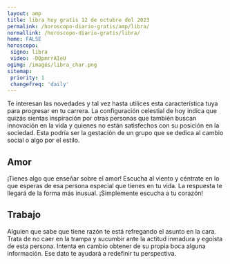 ```yaml
---
layout: amp
title: libra hoy gratis 12 de octubre del 2023 
permalink: /horoscopo-diario-gratis/amp/libra/
normallink: /horoscopo-diario-gratis/libra/
home: FALSE
horoscopo:
 signo: libra
 video: -DQpmrrAIeU
ogimg: /images/libra_char.png
sitemap:
 priority: 1
 changefreq: 'daily'
---
```



Te interesan las novedades y tal vez hasta utilices esta característica tuya para progresar en tu carrera. La configuración celestial de hoy indica que quizás sientas inspiración por otras personas que también buscan innovación en la vida y quienes no están satisfechos con su posición en la sociedad. Esta podría ser la gestación de un grupo que se dedica al cambio social o algo por el estilo.

## Amor

¡Tienes algo que enseñar sobre el amor! Escucha al viento y céntrate en lo que esperas de esa persona especial que tienes en tu vida. La respuesta te llegará de la forma más inusual. ¡Simplemente escucha a tu corazón!

## Trabajo

Alguien que sabe que tiene razón te está refregando el asunto en la cara. Trata de no caer en la trampa y sucumbir ante la actitud inmadura y egoísta de esta persona. Intenta en cambio obtener de su propia boca alguna información. Ese dato te ayudará a redefinir tu perspectiva.